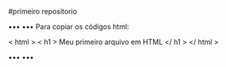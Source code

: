 #primeiro repositorio

•••
••• 
Para copiar os códigos html:

< html >
 < h1 > Meu primeiro arquivo em HTML </ h1 >
</ html >

•••
•••
